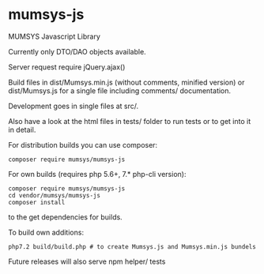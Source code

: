 # mumsys-js
MUMSYS Javascript Library

Currently only DTO/DAO objects available. 

Server request require jQuery.ajax()

Build files in dist/Mumsys.min.js (without comments, minified version) or 
dist/Mumsys.js for a single file including comments/ documentation.

Development goes in single files at src/.

Also have a look at the html files in tests/ folder to run tests or to get into it in 
detail.

For distribution builds you can use composer:

    composer require mumsys/mumsys-js

For own builds (requires php 5.6+, 7.* php-cli version):

    composer require mumsys/mumsys-js
    cd vendor/mumsys/mumsys-js
    composer install

to the get dependencies for builds.


To build own additions:

    php7.2 build/build.php # to create Mumsys.js and Mumsys.min.js bundels


Future releases will also serve npm helper/ tests
